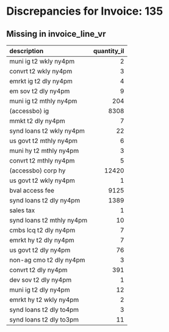 # Discrepancies for Invoice: 135

## Missing in invoice_line_vr

| description               |   quantity_il |
|:--------------------------|--------------:|
| muni ig t2 wkly ny4pm     |             2 |
| convrt t2 wkly ny4pm      |             3 |
| emrkt ig t2 dly ny4pm     |             4 |
| em sov t2 dly ny4pm       |             9 |
| muni ig t2 mthly ny4pm    |           204 |
| (accessbo) ig             |          8308 |
| mmkt t2 dly ny4pm         |             7 |
| synd loans t2 wkly ny4pm  |            22 |
| us govt t2 mthly ny4pm    |             6 |
| muni hy t2 mthly ny4pm    |             3 |
| convrt t2 mthly ny4pm     |             5 |
| (accessbo) corp hy        |         12420 |
| us govt t2 wkly ny4pm     |             1 |
| bval access fee           |          9125 |
| synd loans t2 dly ny4pm   |          1389 |
| sales tax                 |             1 |
| synd loans t2 mthly ny4pm |            10 |
| cmbs lcq t2 dly ny4pm     |             7 |
| emrkt hy t2 dly ny4pm     |             7 |
| us govt t2 dly ny4pm      |            76 |
| non-ag cmo t2 dly ny4pm   |             3 |
| convrt t2 dly ny4pm       |           391 |
| dev sov t2 dly ny4pm      |             1 |
| muni ig t2 dly ny4pm      |            12 |
| emrkt hy t2 wkly ny4pm    |             2 |
| synd loans t2 dly to4pm   |             3 |
| synd loans t2 dly to3pm   |            11 |
